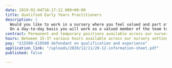 ```yaml
---
date: 2019-02-04T16:17:12.000+00:00
title: Qualified Early Years Practitioners
description: |
  Would you like to work in a nursery where you feel valued and part of a supportive team?
  On a day-to-day basis you will work as a valued member of the team to ensure that all children receive high quality care and support, are kept safe, and receive rich and stimulating play experiences which meet their individual learning needs.
contract: Permanent and temporary positions available across our nursery settings
hours: Between 15-37 various hours available across our nursery settings
pay: "£15500-£19500 defendant on qualification and experience"
application_link: "/uploads/2020/12/11/20-12-information-sheet.pdf"
published: false

---
```

